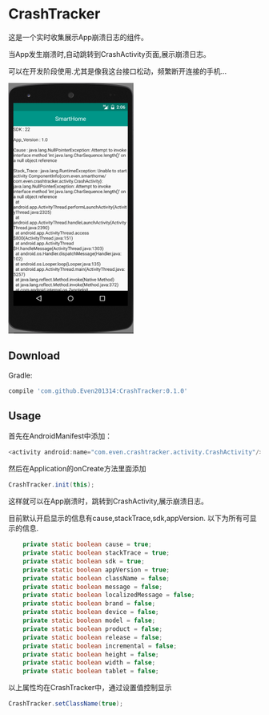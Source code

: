 CrashTracker
========

这是一个实时收集展示App崩溃日志的组件。

当App发生崩溃时,自动跳转到CrashActivity页面,展示崩溃日志。

可以在开发阶段使用.尤其是像我这台接口松动，频繁断开连接的手机...

![](https://github.com/Even201314/CrashTracker/blob/master/raw/master/screenshot/crashTracker.png)  

Download
--------

Gradle:
```groovy
compile 'com.github.Even201314:CrashTracker:0.1.0'
```

Usage
--------
首先在AndroidManifest中添加：
```java
<activity android:name="com.even.crashtracker.activity.CrashActivity"/>
```
然后在Application的onCreate方法里面添加
```java
CrashTracker.init(this);
```
这样就可以在App崩溃时，跳转到CrashActivity,展示崩溃日志。

目前默认开启显示的信息有cause,stackTrace,sdk,appVersion.
以下为所有可显示的信息.
```java
    private static boolean cause = true;
    private static boolean stackTrace = true;
    private static boolean sdk = true;
    private static boolean appVersion = true;
    private static boolean className = false;
    private static boolean message = false;
    private static boolean localizedMessage = false;
    private static boolean brand = false;
    private static boolean device = false;
    private static boolean model = false;
    private static boolean product = false;
    private static boolean release = false;
    private static boolean incremental = false;
    private static boolean height = false;
    private static boolean width = false;
    private static boolean tablet = false;
```
以上属性均在CrashTracker中，通过设置值控制显示
```java
CrashTracker.setClassName(true);
```
